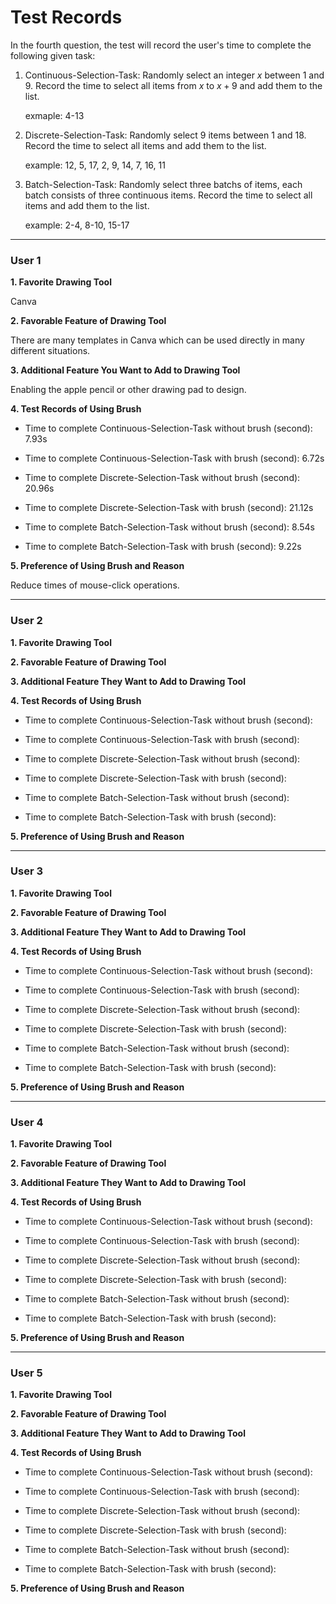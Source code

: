 # Test Records

In the fourth question, the test will record the user's time to complete the following given task:

1. Continuous-Selection-Task: Randomly select an integer $x$ between 1 and 9. Record the time to select all items from $x$ to $x+9$ and add them to the list.
   
   exmaple: 4-13

2. Discrete-Selection-Task: Randomly select 9 items between 1 and 18. Record the time to select all items and add them to the list.
   
   example: 12, 5, 17, 2, 9, 14, 7, 16, 11

3. Batch-Selection-Task: Randomly select three batchs of items, each batch consists of three continuous items. Record the time to select all items and add them to the list.
   
   example: 2-4, 8-10, 15-17

---

### User 1

**1. Favorite Drawing Tool**

Canva

**2. Favorable Feature of Drawing Tool**

There are many templates in Canva which can be used directly in many different situations.

**3. Additional Feature You Want to Add to Drawing Tool**

Enabling the apple pencil or other drawing pad to design.

**4. Test Records of Using Brush**

- Time to complete Continuous-Selection-Task without brush (second): 7.93s

- Time to complete Continuous-Selection-Task with brush (second): 6.72s

- Time to complete Discrete-Selection-Task without brush (second): 20.96s

- Time to complete Discrete-Selection-Task with brush (second): 21.12s

- Time to complete Batch-Selection-Task without brush (second): 8.54s

- Time to complete Batch-Selection-Task with brush (second): 9.22s

**5. Preference of Using Brush and Reason**

Reduce times of mouse-click operations.

---

### User 2

**1. Favorite Drawing Tool**

**2. Favorable Feature of Drawing Tool**

**3. Additional Feature They Want to Add to Drawing Tool**

**4. Test Records of Using Brush**

- Time to complete Continuous-Selection-Task without brush (second):

- Time to complete Continuous-Selection-Task with brush (second):

- Time to complete Discrete-Selection-Task without brush (second):

- Time to complete Discrete-Selection-Task with brush (second):

- Time to complete Batch-Selection-Task without brush (second):

- Time to complete Batch-Selection-Task with brush (second):

**5. Preference of Using Brush and Reason**

---

### User 3

**1. Favorite Drawing Tool**

**2. Favorable Feature of Drawing Tool**

**3. Additional Feature They Want to Add to Drawing Tool**

**4. Test Records of Using Brush**

- Time to complete Continuous-Selection-Task without brush (second):

- Time to complete Continuous-Selection-Task with brush (second):

- Time to complete Discrete-Selection-Task without brush (second):

- Time to complete Discrete-Selection-Task with brush (second):

- Time to complete Batch-Selection-Task without brush (second):

- Time to complete Batch-Selection-Task with brush (second):

**5. Preference of Using Brush and Reason**

---

### User 4

**1. Favorite Drawing Tool**

**2. Favorable Feature of Drawing Tool**

**3. Additional Feature They Want to Add to Drawing Tool**

**4. Test Records of Using Brush**

- Time to complete Continuous-Selection-Task without brush (second):

- Time to complete Continuous-Selection-Task with brush (second):

- Time to complete Discrete-Selection-Task without brush (second):

- Time to complete Discrete-Selection-Task with brush (second):

- Time to complete Batch-Selection-Task without brush (second):

- Time to complete Batch-Selection-Task with brush (second):

**5. Preference of Using Brush and Reason**

---

### User 5

**1. Favorite Drawing Tool**

**2. Favorable Feature of Drawing Tool**

**3. Additional Feature They Want to Add to Drawing Tool**

**4. Test Records of Using Brush**

- Time to complete Continuous-Selection-Task without brush (second):

- Time to complete Continuous-Selection-Task with brush (second):

- Time to complete Discrete-Selection-Task without brush (second):

- Time to complete Discrete-Selection-Task with brush (second):

- Time to complete Batch-Selection-Task without brush (second):

- Time to complete Batch-Selection-Task with brush (second):

**5. Preference of Using Brush and Reason**
